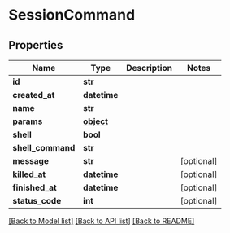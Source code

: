 # SessionCommand

## Properties
Name | Type | Description | Notes
------------ | ------------- | ------------- | -------------
**id** | **str** |  | 
**created_at** | **datetime** |  | 
**name** | **str** |  | 
**params** | [**object**](.md) |  | 
**shell** | **bool** |  | 
**shell_command** | **str** |  | 
**message** | **str** |  | [optional] 
**killed_at** | **datetime** |  | [optional] 
**finished_at** | **datetime** |  | [optional] 
**status_code** | **int** |  | [optional] 

[[Back to Model list]](../README.md#documentation-for-models) [[Back to API list]](../README.md#documentation-for-api-endpoints) [[Back to README]](../README.md)


